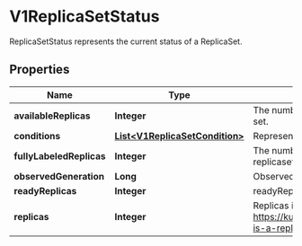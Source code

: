 

# V1ReplicaSetStatus

ReplicaSetStatus represents the current status of a ReplicaSet.
## Properties

Name | Type | Description | Notes
------------ | ------------- | ------------- | -------------
**availableReplicas** | **Integer** | The number of available replicas (ready for at least minReadySeconds) for this replica set. |  [optional]
**conditions** | [**List&lt;V1ReplicaSetCondition&gt;**](V1ReplicaSetCondition.md) | Represents the latest available observations of a replica set&#39;s current state. |  [optional]
**fullyLabeledReplicas** | **Integer** | The number of pods that have labels matching the labels of the pod template of the replicaset. |  [optional]
**observedGeneration** | **Long** | ObservedGeneration reflects the generation of the most recently observed ReplicaSet. |  [optional]
**readyReplicas** | **Integer** | readyReplicas is the number of pods targeted by this ReplicaSet with a Ready Condition. |  [optional]
**replicas** | **Integer** | Replicas is the most recently oberved number of replicas. More info: https://kubernetes.io/docs/concepts/workloads/controllers/replicationcontroller/#what-is-a-replicationcontroller | 



